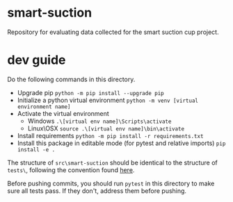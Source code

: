# smart-suction

Repository for evaluating data collected for the smart suction cup project.

# dev guide

Do the following commands in this directory.

- Upgrade pip `python -m pip install --upgrade pip`
- Initialize a python virtual environment `python -m venv [virtual environment name]`
- Activate the virtual environment
  - Windows `.\[virtual env name]\Scripts\activate`
  - Linux\OSX `source .\[virtual env name]\bin\activate`
- Install requirements `python -m pip install -r requirements.txt`
- Install this package in editable mode (for pytest and relative imports) `pip install -e .`

The structure of `src\smart-suction` should be identical to the structure of `tests\`, following the convention found [here](https://docs.pytest.org/en/stable/explanation/goodpractices.html#tests-outside-application-code).

Before pushing commits, you should run `pytest` in this directory to make sure all tests pass. If they don't, address them before pushing.
